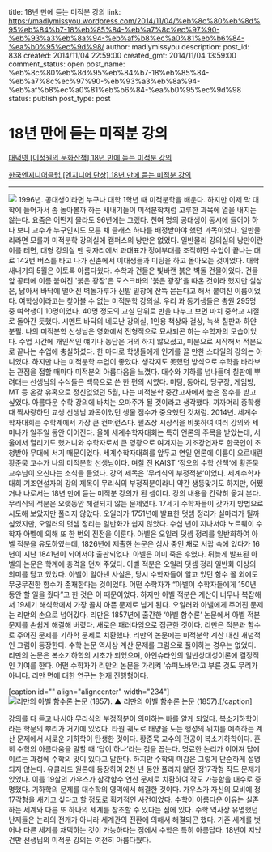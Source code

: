 title: 18년 만에 듣는 미적분 강의
link: https://madlymissyou.wordpress.com/2014/11/04/%eb%8c%80%eb%8d%95%eb%84%b7-18%eb%85%84-%eb%a7%8c%ec%97%90-%eb%93%a3%eb%8a%94-%eb%af%b8%ec%a0%81%eb%b6%84-%ea%b0%95%ec%9d%98/
author: madlymissyou
description: 
post_id: 838
created: 2014/11/04 22:59:00
created_gmt: 2014/11/04 13:59:00
comment_status: open
post_name: %eb%8c%80%eb%8d%95%eb%84%b7-18%eb%85%84-%eb%a7%8c%ec%97%90-%eb%93%a3%eb%8a%94-%eb%af%b8%ec%a0%81%eb%b6%84-%ea%b0%95%ec%9d%98
status: publish
post_type: post

# 18년 만에 듣는 미적분 강의

[대덕넷 [이정원의 문화산책] 18년 만에 듣는 미적분 강의](http://www.hellodd.com/news/article.html?no=50715)

[한국엔지니어클럽 [엔지니어 단상] 18년 만에 듣는 미적분 강의](http://kecstory.tistory.com/836)

* * *

![](http://cfile21.uf.tistory.com/image/2448314C5480539F08823F) 1996년. 공대생이라면 누구나 대학 1학년 때 미적분학을 배운다. 하지만 이제 막 대학에 들어가서 좀 놀아볼까 하는 새내기들이 미적분학처럼 고루한 과목에 열을 내지는 않는다. 요즘은 어떤지 몰라도 96년에는 그랬다. 천여 명의 공대생이 동시에 들어야 하다 보니 교수가 누구인지도 모른 채 클래스 하나를 배정받아야 했던 과목이었다. 일반물리라면 모를까 미적분학 강의실에 캠퍼스의 낭만은 없었다. 일반물리 강의실의 낭만이란 이를 테면, 대형 강의실 맨 뒷자리에서 과대표가 정예부대를 조직하면 수업이 끝나는 대로 142번 버스를 타고 나가 신촌에서 이대생들과 미팅을 하고 돌아오는 것이었다. 대학 새내기의 5월은 이토록 아름다웠다. 수학과 건물은 빛바랜 붉은 벽돌 건물이었다. 건물 앞 공터에 이름 붙여진 '붉은 광장'은 모스크바의 '붉은 광장'을 따온 것이라 했지만 실상은, 낡아서 바닥에 떨어진 벽돌가루가 신발 밑창에 잔뜩 묻는다고 해서 붙여진 이름이었다. 여학생이라고는 찾아볼 수 없는 미적분학 강의실. 우리 과 동기생들은 총원 295명 중 여학생이 10명이었다. 40명 정도의 교실 단위로 반을 나누고 보면 마치 중학교 시절로 돌아간 듯했다. 시멘트 바닥의 네모난 강의실, 1인용 책상와 걸상, 녹색 칠판과 하얀 분필. 나의 미적분학 선생님은 영화에서 전형적으로 묘사되곤 하는 수학자의 모습이었다. 수업 시간에 개인적인 얘기나 농담은 거의 하지 않으셨고, 미분으로 시작해서 적분으로 끝나는 수업에 충실하셨다. 한 마디로 학생들에게 인기를 끌 만한 스타일의 강의는 아니었다. 하지만 나는 미적분학 수업이 좋았다. 생각지도 못했던 방식으로 수학을 바라보는 관점을 접할 때마다 미적분의 아름다움을 느꼈다. 대수와 기하를 넘나들며 칠판에 뿌려대는 선생님의 수식들은 백묵으로 쓴 한 편의 시였다. 미팅, 동아리, 당구장, 게임방, MT 등 온갖 유혹으로 정신없었던 5월, 나는 미적분학 중간고사에서 높은 점수를 받고 싶었다. 아름다운 수학 강의에 바치는 오마주가 될 것이라고 생각했다. 까까머리 중학생 때 짝사랑하던 교생 선생님 과목이었던 생물 점수가 중요했던 것처럼. 2014년. 세계수학자대회는 수학계에서 가장 큰 컨퍼런스다. 필즈상 시상식을 비롯하여 여러 강의와 세미나가 일주일 동안 이어진다. 올해 세계수학자대회는 특히 언론의 주목을 받았는데, 서울에서 열리기도 했거니와 수학자로서 큰 영광으로 여겨지는 기조강연자로 한국인이 초청받아 무대에 서기 때문이었다. 세계수학자대회를 앞두고 연일 언론에 이름이 오르내린 황준묵 교수가 나의 미적분학 선생님이다. 며칠 전 KAIST ‘정오의 수학 산책‘에 황준묵 교수님이 오신다는 소식을 들었다. 강의 제목은 ’무리식의 부정적분‘이었다. 세계수학자대회 기조연설자의 강의 제목이 무리식의 부정적분이라니 약간 생뚱맞기도 하지만, 어쨌거나 나로서는 18년 만에 듣는 미적분 강의가 된 셈이다. 강의 내용을 간략히 옮겨 본다. 무리식의 적분은 오랫동안 해결되지 않는 문제였다. 17세기 수학자들이 갖가지 방법으로 시도해 보았지만 풀리지 않았다. 오일러가 1751년에 발표한 덧셈 정리가 실마리가 될까 싶었지만, 오일러의 덧셈 정리는 일반화가 쉽지 않았다. 수십 년이 지나서야 노르웨이 수학자 아벨에 의해 또 한 번의 진전을 이룬다. 아벨은 오일러 덧셈 정리를 일반화하여 아벨 적분을 유도하였는데, 1826년에 제출한 논문은 심사 중인 채로 서랍 속에 있다가 16년이 지난 1841년이 되어서야 출판되었다. 아벨은 이미 죽은 후였다. 뒤늦게 발표된 아벨의 논문은 학계에 충격을 던져 주었다. 아벨 적분은 오일러 덧셈 정리 일반화 이상의 의미를 담고 있었다. 아벨이 알아낸 사실은, 당시 수학자들이 알고 있던 함수 꼴 외에도 무궁무진한 함수가 존재한다는 것이었다. 어떤 수학자가 “아벨이 수학자들에게 150년 동안 할 일을 줬다”고 한 것은 이 때문이었다. 하지만 아벨 적분은 계산이 너무나 복잡해서 19세기 해석학에서 가장 골치 아픈 문제로 남게 된다. 오일러와 아벨에게 주어진 문제는 리만의 손으로 넘어갔다. 리만은 1857년에 출간한 ‘아벨 함수론’ 논문에서 아벨 적분 문제를 손쉽게 해결해 버렸다. 새로운 패러다임으로 접근한 것이다. 리만은 적분과 함수로 주어진 문제를 기하학 문제로 치환했다. 리만의 논문에는 미적분학 계산 대신 개념적인 그림이 등장한다. 수학 논문 역사상 계산 문제를 그림으로 풀이하는 경우는 없었다. 리만의 논문은 복소기하학의 시초가 되었으며, 아인슈타인의 일반상대성이론에 결정적인 기여를 한다. 어떤 수학자가 리만의 논문을 가리켜 ‘슈퍼노바‘라고 부른 것도 무리가 아니다. 리만 면에 대한 연구는 현재 진행형이다. 

[caption id="" align="aligncenter" width="234"]![리만의 아벨 함수론 논문 \(1857\). ](http://www.hellodd.com/data/photos/20141145/art_1415060443.jpg) ▲ 리만의 아벨 함수론 논문 (1857).[/caption] 

강의를 다 듣고 나서야 무리식의 부정적분이 의미하는 바를 알게 되었다. 복소기하학이라는 학문의 뿌리가 거기에 있었다. 타원 궤도로 태양을 도는 행성의 위치를 예측하는 계산 문제에서 새로운 기하학이 탄생한 것이다. 황준묵 교수의 전공이 복소기하학이다. 흔히 수학의 아름다움을 말할 때 ‘답이 하나’라는 점을 꼽는다. 명료한 논리가 이어져 답에 이르는 과정에 수학의 맛이 있다고 말한다. 하지만 수학의 미감은 그렇게 단순하게 설명되지 않는다. 유클리드 원론에 등장하여 2천 년 동안 풀리지 않던 정17각형 작도 문제가 있었다. 이를 19살의 가우스가 삼각함수 연산 문제로 치환하여 작도 가능함을 대수로 증명했다. 기하학의 문제를 대수학의 영역에서 해결한 것이다. 가우스가 자신의 묘비에 정17각형을 새기고 싶다고 할 정도로 획기적인 사건이었다. 수학이 아름다운 이유는 실존하는 세계와 다른 또 하나의 세계를 창조할 수 있다는 점에 있다. 수학 역사상 유명했던 난제들은 논리의 전개가 아니라 세계관의 전환에 의해서 해결되곤 했다. 기존 세계를 벗어나 다른 세계를 채택하는 것이 가능하다는 점에서 수학은 특히 아름답다. 18년이 지났건만 선생님의 미적분 강의는 여전히 아름다웠다.